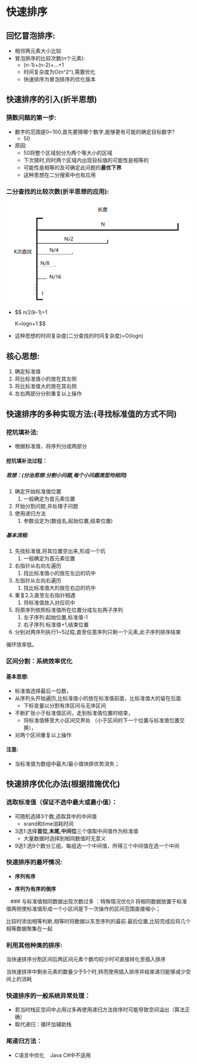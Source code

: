 # 快速排序

## 回忆冒泡排序:

- 相邻两元素大小比较
- 冒泡排序的比较次数(n个元素):
  - (n-1)+(n-2)+...+1
  - 时间复杂度为O(n^2^),需要优化
  - 快速排序为冒泡排序的优化版本

## 快速排序的引入(折半思想)

### 猜数问题的第一步:

- 数字的范围是0~100,首先要猜哪个数字,能够更有可能的确定目标数字?
  - 50
- 原因:
  - 50将整个区域划分为两个等大小的区域
  - 下次猜时,同时两个区域内出现目标值的可能性是相等的
  - 可能性是相等的及可确定此问题的**最优下界**
  - 这种思想在二分搜索中也有应用

### 二分查找的比较次数(折半思想的应用):

![image-20201024215549279](快速排序.assets/image-20201024215549279.png)

- $$
  n/2(k-1)=1
  
  K=logn+1
  $$

- 这种思想的时间复杂度(二分查找的时间复杂度)=O(logn)

## 核心思想:

1. 确定标准值
2. 将比标准值小的放在其左侧
3. 将比标准值大的放在其右侧
4. 左右两部分分别重复以上操作

## 快速排序的多种实现方法:(寻找标准值的方式不同)

### 挖坑填补法:

- 根据标准值，将序列分成两部分

#### 挖坑填补法过程：

##### 思想：(分治思想:分割小问题,每个小问题类型均相同)

1. 确定开始标准值位置
   1. 一般确定为首元素位置
2. 开始分割问题,并处理子问题
3. 使用递归方法
   1. 参数设定为(数组名,起始位置,结束位置)

##### 基本流程:

1. 先找标准值,将其位置空出来,形成一个坑
   1. 一般确定为首元素位置
2. 右指针从右向左遍历
   1. 找比标准值小的放在左边的坑中
3. 左指针从左向右遍历
   1. 找比标准值大的放在右边的坑中
4. 重复2,3,直至左右指针相遇
   1. 将标准值放入对应坑中
5. 将原序列依照标准值所在位置分成左右两子序列
   1. 左子序列:起始位置,标准值-1
   2. 右子序列:标准值+1,结束位置
6. 分别对两序列执行1~5过程,直至任意序列只剩一个元素,此子序列排序结束

循环效率低。

### 区间分割：系统效率优化 

#### 基本思想:

- 标准值选择最后一位数，
- 从序列头开始遍历,比标准值小的放在标准值前面，比标准值大的留在后面
    - 下标变量以分割有序区间与无序区间
- 不断扩张小于标准值区间，走到标准值位置时结束，
    - 将标准值移至大小区间交界处
        （小于区间的下一个位置与标准值位置交换），
- 对两个区间重复以上操作

#### 注意:

- 当标准值为数组中最大/最小值快排优势消失；

## 快速排序优化办法(根据措施优化)
### 选取标准值（保证不选中最大或最小值）：

- 可随机选择3个数,选取其中的中间值
    - srand和time消耗时间
- 3选1:选择**首位,末尾,中间位**三个值取中间值作为标准值
    - 大量数据时选择到相同数值时无意义
- 9选1:选9个数分三组，每组选一个中间值，所得三个中间值在选一个中间

### 快速排序的最坏情况:

- **序列有序**

- **序列为有序的倒序**

   ### 与标准值相同数据出现次数过多 ：特殊情况优化Ⅱ
将相同数据放置于标准值两侧使标准值形成一个小区间是下一次操作的区间范围直接缩小；

比较时添加相等判断,相等时将数据以东至序列的最前.最后位置,比较完成后将几个相等数据聚集在一起



### 利用其他种类的排序:

当快速排序分割区间后两区间元素个数均较少时可直接转化至插入排序

当快速排序中剩余元素的数量少于5个时,转而使用插入排序并结束递归能够减少空间上的消耗

### 快速排序的一般系统异常处理：

- 若当时栈区空间中占用过多再使用递归方法排序时可能导致空间溢出（算法正确）
- 取代递归：循环加辅助栈

### 尾递归方法：

- C语言中优化    Java C#中不适用